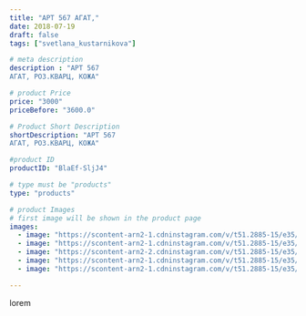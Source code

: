 ```yaml
---
title: "АРТ 567 АГАТ,"
date: 2018-07-19
draft: false
tags: ["svetlana_kustarnikova"]

# meta description
description : "АРТ 567
АГАТ, РОЗ.КВАРЦ, КОЖА"

# product Price
price: "3000"
priceBefore: "3600.0"

# Product Short Description
shortDescription: "АРТ 567
АГАТ, РОЗ.КВАРЦ, КОЖА"

#product ID
productID: "BlaEf-SljJ4"

# type must be "products"
type: "products"

# product Images
# first image will be shown in the product page
images:
  - image: "https://scontent-arn2-1.cdninstagram.com/v/t51.2885-15/e35/36801666_417397982105649_7059101758286462976_n.jpg?se=7&tp=1&_nc_ht=scontent-arn2-1.cdninstagram.com&_nc_cat=109&_nc_ohc=AUtMGXkQoQsAX8IK4cs&oh=9cfe737054622d85c6c1f90271907519&oe=606A6DE9&ig_cache_key=MTgyNjc5MjEyMjY2NjI4NzM0Ng%3D%3D.2"
  - image: "https://scontent-arn2-1.cdninstagram.com/v/t51.2885-15/e35/36960212_485921525190939_1411621317718835200_n.jpg?se=7&tp=1&_nc_ht=scontent-arn2-1.cdninstagram.com&_nc_cat=103&_nc_ohc=VS97NZoYfCkAX8RKTDD&oh=7231a73219393de646f68f16b46ef678&oe=606A6480&ig_cache_key=MTgyNjc5MjEzNTIxNTc1NDc2MA%3D%3D.2"
  - image: "https://scontent-arn2-2.cdninstagram.com/v/t51.2885-15/e35/36616554_1855565117867849_745150450461835264_n.jpg?se=7&tp=1&_nc_ht=scontent-arn2-2.cdninstagram.com&_nc_cat=105&_nc_ohc=MKVH6D2Cpl0AX-664BM&oh=f766a5dcfa4a6c1f21167c74afeda15d&oe=606BE7A1&ig_cache_key=MTgyNjc5MjE0NTkxOTUyMDYxOQ%3D%3D.2"
  - image: "https://scontent-arn2-1.cdninstagram.com/v/t51.2885-15/e35/36767056_208776846639465_1898207027495174144_n.jpg?se=7&tp=1&_nc_ht=scontent-arn2-1.cdninstagram.com&_nc_cat=109&_nc_ohc=LbJMk5BClnIAX9dZKhr&oh=62de39eebd0ee1dfa2da7d29e43cf074&oe=606C8403&ig_cache_key=MTgyNjc5MjE1NzE2ODcwMzk1NQ%3D%3D.2"
  - image: "https://scontent-arn2-1.cdninstagram.com/v/t51.2885-15/e35/36758110_2116715681918126_884737162459742208_n.jpg?se=7&tp=1&_nc_ht=scontent-arn2-1.cdninstagram.com&_nc_cat=102&_nc_ohc=Vl15_oPR6pAAX8QwRxt&oh=c0e08bc631025f943af316dccd11343a&oe=60698424&ig_cache_key=MTgyNjc5MjE2NzM4NTk2MDEwNg%3D%3D.2"

---
```

lorem
